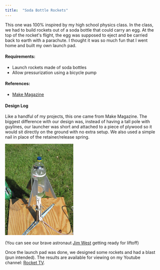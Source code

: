 ```yaml
---
title:  "Soda Bottle Rockets"
---
```


This one was 100% inspired by my high school physics class. In the class, we had to build rockets out of a soda bottle that could carry an egg. At the top of the rocket\'s flight, the egg was supposed to eject and be carried back to earth with a parachute. I thought it was so much fun that I went home and built my own launch pad.

#### Requirements:

* Launch rockets made of soda bottles
* Allow pressurization using a bicycle pump

#### References:

* [Make Magazine](http://makezine.com/projects/make-05/soda-bottle-rocket/)

#### Design Log
Like a handful of my projects, this one came from Make Magazine. The biggest difference with our design was, instead of having a tall pole with guylines, our launcher was short and attached to a piece of plywood so it would sit directly on the ground with no extra setup. We also used a simple nail in place of the retainer/release spring.

![](/pictures/LaunchPad.png)

(You can see our brave astronaut [Jim West](http://www.imdb.com/character/ch0008888/) getting ready for liftoff)

Once the launch pad was done, we designed some rockets and had a blast (pun intended). The results are available for viewing on my Youtube channel: [Rocket TV](http://www.youtube.com/playlist?list=PLqXg6Sc_zQ4YyfjORbdJicAUr0IDx4Sy6).

